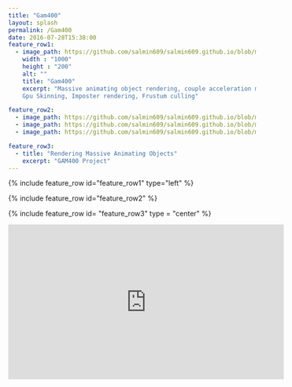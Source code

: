 ```yaml
---
title: "Gam400"
layout: splash
permalink: /Gam400
date: 2016-07-28T15:38:00
feature_row1:
  - image_path: https://github.com/salmin609/salmin609.github.io/blob/master/images/Gam400_DisplayImg.png?raw=true
    width : "1000"
    height : "200"
    alt: ""
    title: "Gam400"
    excerpt: "Massive animating object rendering, couple acceleration methods used in this project.
    Gpu Skinning, Imposter rendering, Frustum culling"

feature_row2:
  - image_path: https://github.com/salmin609/salmin609.github.io/blob/master/images/400_1.png?raw=true
  - image_path: https://github.com/salmin609/salmin609.github.io/blob/master/images/400_2.png?raw=true
  - image_path: https://github.com/salmin609/salmin609.github.io/blob/master/images/400_3.png?raw=true

feature_row3:
  - title: "Rendering Massive Animating Objects"
    excerpt: "GAM400 Project"
---
```


{% include feature_row id="feature_row1" type="left" %}

{% include feature_row id="feature_row2" %}

{% include feature_row id= "feature_row3" type = "center" %}


<iframe width="560" height="315" src="https://www.youtube.com/embed/RHyr3aFTEsk" title="YouTube video player" frameborder="0" allow="accelerometer; autoplay; clipboard-write; encrypted-media; gyroscope; picture-in-picture" allowfullscreen></iframe>
